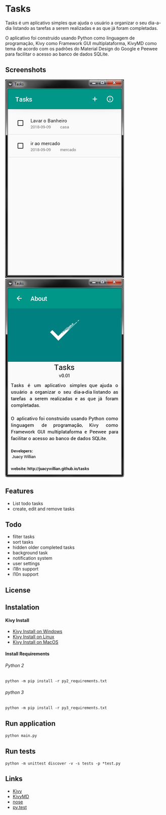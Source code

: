 # Tasks

Tasks é um aplicativo simples que ajuda o usuário a organizar o seu dia-a-dia listando as tarefas a serem realizadas e as que já foram completadas.

O aplicativo foi construido usando Python como linguagem de programação, Kivy como Framework GUI multiplataforma, KivyMD como tema de acordo com os padrões do Material Design do Google e Peewee para facilitar o acesso ao banco de dados SQLite.

## Screenshots

![Home Screen](data/screenshots/home_screen_v.01.png "Home Screen")
![About Screen](data/screenshots/about_screen_v.01.png "About Screen")


## Features
* List todo tasks
* create, edit and remove tasks

## Todo
* filter tasks
* sort tasks
* hidden older completed tasks
* background task
* notification system
* user settings
* i18n support
* l10n support

## License

## Instalation

#### Kivy Install
* [Kivy Install on Windows](https://kivy.org/doc/stable/installation/installation-windows.html#installation)
* [Kivy Install on Linux](https://kivy.org/doc/stable/installation/installation-linux.html)
* [Kivy Install on MacOS](https://kivy.org/doc/stable/installation/installation-osx.html)

#### Install Requirements
###### Python 2
```
python -m pip install -r py2_requirements.txt
```

###### python 3
```
python -m pip install -r py3_requirements.txt
```

## Run application
```
python main.py
```

## Run tests
```
python -m unittest discover -v -s tests -p *test.py
```

## Links
* [Kivy]( https://github.com/kivy/kivy)
* [KivyMD](https://gitlab.com/kivymd/kivymd)
* [nose]( https://github.com/nose-devs/nose/)
* [py.test]( http://pytest.org/latest/)
